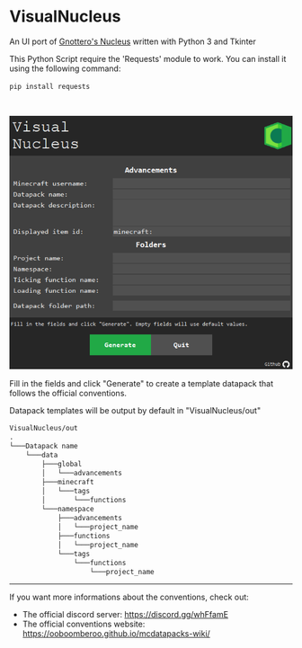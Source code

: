 # VisualNucleus
An UI port of [Gnottero's Nucleus](https://github.com/Gnottero/Nucleus) written with Python 3 and Tkinter

This Python Script require the 'Requests' module to work.
You can install it using the following command:

`pip install requests`

<br>

![](resources/screenshot.png)

Fill in the fields and click "Generate" to create a template datapack that follows the official conventions.

Datapack templates will be output by default in "VisualNucleus/out"

```
VisualNucleus/out
.
└───Datapack name
    └───data
        ├───global
        │   └───advancements
        ├───minecraft
        │   └───tags
        │       └───functions
        └───namespace
            ├───advancements
            │   └───project_name
            ├───functions
            │   └───project_name
            └───tags
                └───functions
                    └───project_name
```

---
If you want more informations about the conventions, check out:
  
  - The official discord server: https://discord.gg/whFfamE
  - The official conventions website: https://ooboomberoo.github.io/mcdatapacks-wiki/
